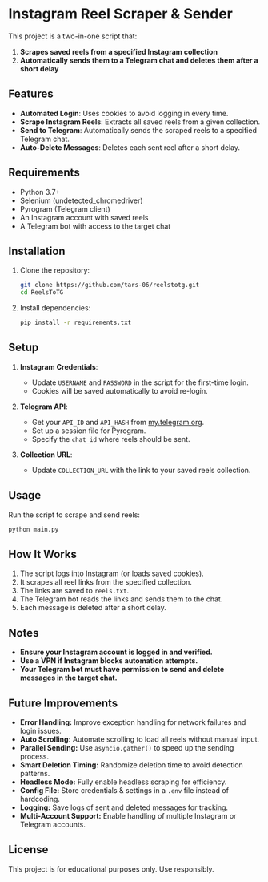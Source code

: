 # Instagram Reel Scraper & Sender

This project is a two-in-one script that:
1. **Scrapes saved reels from a specified Instagram collection**
2. **Automatically sends them to a Telegram chat and deletes them after a short delay**

## Features
- **Automated Login**: Uses cookies to avoid logging in every time.
- **Scrape Instagram Reels**: Extracts all saved reels from a given collection.
- **Send to Telegram**: Automatically sends the scraped reels to a specified Telegram chat.
- **Auto-Delete Messages**: Deletes each sent reel after a short delay.

## Requirements
- Python 3.7+
- Selenium (undetected_chromedriver)
- Pyrogram (Telegram client)
- An Instagram account with saved reels
- A Telegram bot with access to the target chat

## Installation
1. Clone the repository:
   ```sh
   git clone https://github.com/tars-06/reelstotg.git
   cd ReelsToTG
   ```
2. Install dependencies:
   ```sh
   pip install -r requirements.txt
   ```

## Setup
1. **Instagram Credentials**:
   - Update `USERNAME` and `PASSWORD` in the script for the first-time login.
   - Cookies will be saved automatically to avoid re-login.

2. **Telegram API**:
   - Get your `API_ID` and `API_HASH` from [my.telegram.org](https://my.telegram.org/).
   - Set up a session file for Pyrogram.
   - Specify the `chat_id` where reels should be sent.

3. **Collection URL**:
   - Update `COLLECTION_URL` with the link to your saved reels collection.

## Usage
Run the script to scrape and send reels:
```sh
python main.py
```

## How It Works
1. The script logs into Instagram (or loads saved cookies).
2. It scrapes all reel links from the specified collection.
3. The links are saved to `reels.txt`.
4. The Telegram bot reads the links and sends them to the chat.
5. Each message is deleted after a short delay.

## Notes
- **Ensure your Instagram account is logged in and verified.**
- **Use a VPN if Instagram blocks automation attempts.**
- **Your Telegram bot must have permission to send and delete messages in the target chat.**

## Future Improvements
- **Error Handling:** Improve exception handling for network failures and login issues.
- **Auto Scrolling:** Automate scrolling to load all reels without manual input.
- **Parallel Sending:** Use `asyncio.gather()` to speed up the sending process.
- **Smart Deletion Timing:** Randomize deletion time to avoid detection patterns.
- **Headless Mode:** Fully enable headless scraping for efficiency.
- **Config File:** Store credentials & settings in a `.env` file instead of hardcoding.
- **Logging:** Save logs of sent and deleted messages for tracking.
- **Multi-Account Support:** Enable handling of multiple Instagram or Telegram accounts.

## License
This project is for educational purposes only. Use responsibly.

